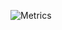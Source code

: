 ![Metrics](https://metrics.lecoq.io/KPI0?template=classic&base.indepth=false&base.hireable=false&config)
